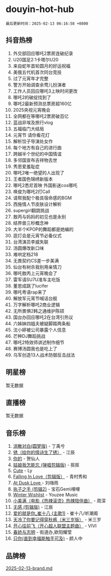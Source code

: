 # douyin-hot-hub

`最后更新时间：2025-02-13 06:16:58 +0800`

## 抖音热榜

1. 外交部回应哪吒2票房连破纪录
1. U20国足2:1卡塔尔U20
1. 来自蛇年首轮圆月的好运祝福
1. 美俄五代机首次同台竞技
1. 过了元宵年才完整
1. 警方开始调查余莺儿扮演者
1. 工作人员回应哪吒3上映时间更改
1. 哪吒2的破绽找到了
1. 哪吒2最新预测总票房超160亿
1. 2025央视元宵晚会
1. 全网都在等哪吒2票房破百亿
1. 蓝战非埃及旅行vlog
1. 五福临门大结局
1. 元宵节 请你看花灯
1. 解析饺子导演处女作
1. 每个地方有自己的进行曲
1. 跨越半个世纪的中国情谊
1. 多邻国宣布吉祥物去世
1. 秀恩爱羞耻症
1. 哪吒2唯一绝望的人出现了
1. 王者国色锦绣新版本
1. 哪吒2悉尼首映 外国影迷cos哪吒
1. 唤俊为哪吒2打Call
1. 请帮我配个极具宿命感的BGM
1. 西施情人节皮肤设计解析
1. supergirl翻跳挑战
1. 敖丙与妈妈的初见也是永别
1. 结界兽三秒概念神
1. 大半个KPOP的舞蹈都是她编的
1. 逛灯会是元宵节必备仪式
1. 台湾演员李威失联
1. 汤圆爆改新口味
1. 难哄定档218
1. 无畏契约CS差一步美满
1. 仙台有树杀我别用亲情刀
1. 哪吒敖丙上元宵晚会了
1. 雷军请SU7U准车主吃饭
1. 董思成跳了lucifer
1. 哪吒粤语rap来了
1. 解放军元宵节喊话台舰
1. 万字解析哪吒2商业逻辑
1. 无所畏惧2韩之通维护陈硕
1. 国台办回应哪吒2在台湾引热议
1. 六姊妹四姐夫被疑脚踏两条船
1. 沈小婷被公司暴露个人信息
1. 芒种DJ舞蹈挑战
1. 哪吒2特效师讲述制作细节
1. 赛博汤圆我也是吃上了
1. 乌军创造13人战术防御反击战法

## 明星榜

暂无数据

## 直播榜

暂无数据

## 音乐榜

1. [消散对白(圆梦版)](https://sf3-cdn-tos.douyinstatic.com/obj/tos-cn-ve-2774/og4jB5I5IizzoZVAAAzWgBMAsMDWoArfwBOiFs) - 丁禹兮
1. [锈（给你的情诗生了锈）](https://sf5-hl-cdn-tos.douyinstatic.com/obj/tos-cn-ve-2774/o8a1PBtVqIYbPEGK6e5A4egedVMdm3fCIz6bbE) - 江辰
1. [你的](https://sf5-hl-cdn-tos.douyinstatic.com/obj/tos-cn-ve-2774/oYuIeKf42jB7sEV6B2upMdpYAgfrQWj0FeRegh) - 贺仙人
1. [姑娘我怎能忘 (弹唱剪辑版)](https://sf5-hl-cdn-tos.douyinstatic.com/obj/tos-cn-ve-2774/okamwrBGEMz6illuEofAsMV4yzF5tVWbBiA5AI) - 抠抠
1. [Cute](https://sf5-hl-cdn-tos.douyinstatic.com/obj/tos-cn-ve-2774/o4IbIzHWKAAB4wsS5qMBRiiAlEBGTpQRNfFvuo) - Ly
1. [Falling In Love（剪辑版）](https://sf5-hl-cdn-tos.douyinstatic.com/obj/tos-cn-ve-2774/o8ajpA8zzgBPahbBIO8AcKGBLJezFCRd1wfP9f) - 青村秀和
1. [ At Dusk  Love ](https://sf5-hl-cdn-tos.douyinstatic.com/obj/tos-cn-ve-2774/o8CrpCf5CaYgI4ZrtQgMQAFEfuGqNnRSDQAPBc) - 刘嗨雨
1. [执子之手 (剪辑2)](https://sf5-hl-cdn-tos.douyinstatic.com/obj/tos-cn-ve-2774/oUoZLQjCc31XzqsBnBQUNgeKtYPBcgbFDwtfcu) - 宝石Gem\哩哩
1. [Winter Wishlist](https://sf5-hl-cdn-tos.douyinstatic.com/obj/tos-cn-ve-2774/oIIgUOeamCFCVAzxN6MFRLIBlLGpUqQxeeHrLE) - Youzee Music
1. [小美满（电影《热辣滚烫》热辣陪伴曲）](https://sf5-hl-cdn-tos.douyinstatic.com/obj/tos-cn-ve-2774/o0GAn2lSgfZIDUgtevCGDQYnFg4CwnrBaxbTZL) - 周深
1. [无感 (剪辑版)](https://sf5-hl-cdn-tos.douyinstatic.com/obj/tos-cn-ve-2774/o0eIsUzJBDlQaQFC5OFlgbMEZC1TFYBftOBn6p) - 江辰
1. [爱的就是你_崔十八 (主歌1)](https://sf5-hl-cdn-tos.douyinstatic.com/obj/tos-cn-ve-2774/oI5BO5DhFZ6UTcNCnZaOCBLtZ7WIMQGfgnXf5E) - 崔十八/听潮阁
1. [天冷了你要记得穿秋裤（米三岁版）](https://sf5-hl-cdn-tos.douyinstatic.com/obj/tos-cn-ve-2774/oQlIwVIDWiZ6BQilAorS7MA0AgCkQDvcZAdm1) - 米三岁
1. [开心往前飞（开心超人联盟主题曲）](https://sf5-hl-cdn-tos.douyinstatic.com/obj/tos-cn-ve-2774/9d8fb7c82cf1421fb93a9fe925275e0a) - VIVI
1. [春娇与志明](https://sf5-hl-cdn-tos.douyinstatic.com/obj/tos-cn-ve-2774/e530d8fceb7044b39707d7f9ff54add1) - 街道办,欧阳耀莹
1. [只你(直到幸福能触手可及)](https://sf6-cdn-tos.douyinstatic.com/obj/tos-cn-ve-2774/o0lBkRDzFTeaVSUz3ZZSCBVtZ5DIMQGfgmEAuE) - 颜人中

## 品牌榜

[2025-02-13-brand.md](2025-02-13-brand.md)
